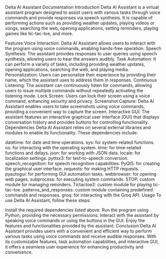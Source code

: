 Delta AI Assistant Documentation
Introduction
Delta AI Assistant is a virtual assistant program designed to assist users with various tasks through voice commands and provide responses via speech synthesis. It is capable of performing actions such as providing weather updates, playing videos or songs, searching the web, opening applications, setting reminders, playing games like tic-tac-toe, and more.

Features
Voice Interaction: Delta AI Assistant allows users to interact with the program using voice commands, enabling hands-free operation.
Speech Synthesis: The assistant provides responses to user queries using speech synthesis, allowing users to hear the answers audibly.
Task Automation: It can perform a variety of tasks, including providing weather updates, opening applications, searching the web, and playing media.
Personalization: Users can personalize their experience by providing their name, which the assistant uses to address them in responses.
Continuous Listening: The assistant can continuously listen for commands, allowing users to issue multiple commands without repeatedly activating the listening mode.
Lock Screen: Users can lock their screen using a voice command, enhancing security and privacy.
Screenshot Capture: Delta AI Assistant enables users to take screenshots using voice commands, providing a convenient way to capture the screen.
Interactive GUI: The assistant features an interactive graphical user interface (GUI) that displays conversation history and provides buttons for controlling functionality.
Dependencies
Delta AI Assistant relies on several external libraries and modules to enable its functionality. These dependencies include:

datetime: for date and time operations.
sys: for system-related functions.
os: for interacting with the operating system.
time: for time-related functions and delays.
json: for working with JSON data.
locale: for localization settings.
pyttsx3: for text-to-speech conversion.
speech_recognition: for speech recognition capabilities.
PyQt5: for creating the graphical user interface.
requests: for making HTTP requests.
pyautogui: for performing GUI automation tasks.
webbrowser: for opening web pages.
subprocess: for executing system commands.
STOP: custom module for managing reminders.
Tictactoe2: custom module for playing tic-tac-toe.
patterns_and_responses: custom module containing predefined commands and responses.
groq: for interacting with the Groq API.
Usage
To use Delta AI Assistant, follow these steps:

Install the required dependencies listed above.
Run the program using Python, providing the necessary permissions.
Interact with the assistant by speaking voice commands or using the buttons in the GUI.
Enjoy the features and functionalities provided by the assistant.
Conclusion
Delta AI Assistant provides users with a convenient and efficient way to perform various tasks using voice commands and receive audible responses. With its customizable features, task automation capabilities, and interactive GUI, it offers a seamless user experience for enhancing productivity and convenience.
